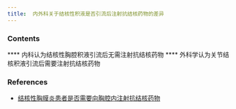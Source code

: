 ```yaml
---
title:  内外科关于结核性积液是否引流后注射抗结核药物的差异
--- 
```


### Contents
**** 内科认为结核性胸腔积液引流后无需注射抗结核药物
**** 外科学认为关节结核积液引流后需要注射抗结核药物

### References
- [结核性胸膜炎患者是否需要向胸腔内注射抗结核药物](/结核性胸膜炎患者是否需要向胸腔内注射抗结核药物)
